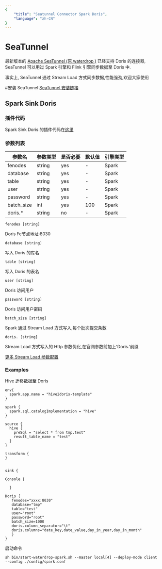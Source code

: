 ```yaml
---
{
    "title": "Seatunnel Connector Spark Doris",
    "language": "zh-CN"
}
---
```


<!--
Licensed to the Apache Software Foundation (ASF) under one
or more contributor license agreements.  See the NOTICE file
distributed with this work for additional information
regarding copyright ownership.  The ASF licenses this file
to you under the Apache License, Version 2.0 (the
"License"); you may not use this file except in compliance
with the License.  You may obtain a copy of the License at

  http://www.apache.org/licenses/LICENSE-2.0

Unless required by applicable law or agreed to in writing,
software distributed under the License is distributed on an
"AS IS" BASIS, WITHOUT WARRANTIES OR CONDITIONS OF ANY
KIND, either express or implied.  See the License for the
specific language governing permissions and limitations
under the License.
-->

# SeaTunnel
最新版本的 [Apache SeaTunnel (原 waterdrop )](https://seatunnel.apache.org/zh-CN/) 已经支持 Doris 的连接器, SeaTunnel 可以用过 Spark 引擎和 Flink 引擎同步数据至 Doris 中.

事实上, SeaTunnel 通过 Stream Load 方式同步数据,性能强劲,欢迎大家使用

#安装 SeaTunnel
[SeaTunnel 安装链接](https://interestinglab.github.io/seatunnel-docs/#/zh-cn/v2/flink/installation)

## Spark Sink Doris

### 插件代码
Spark Sink Doris 的插件代码在[这里](https://github.com/apache/incubator-seatunnel/tree/dev/seatunnel-connectors/seatunnel-connectors-spark/seatunnel-connector-spark-doris)
### 参数列表
| 参数名 | 参数类型 | 是否必要 | 默认值 | 引擎类型 |
| --- | --- | --- | --- | --- |
| fenodes | string | yes | - | Spark |
| database | string | yes | - | Spark |
| table	 | string | yes | - | Spark |
| user	 | string | yes | - | Spark |
| password	 | string | yes | - | Spark |
| batch_size	 | int | yes | 100 | Spark |
| doris.*	 | string | no | - | Spark |

`fenodes [string]`

Doris Fe节点地址:8030


`database [string]`

写入 Doris 的库名

`table [string]`

写入 Doris 的表名

`user [string]`

Doris 访问用户

`password [string]`

Doris 访问用户密码

`batch_size [string]`

Spark 通过 Stream Load 方式写入,每个批次提交条数

`doris. [string]`

Stream Load 方式写入的 Http 参数优化,在官网参数前加上'Doris.'前缀

[更多 Stream Load 参数配置](../../data-operate/import/import-way/stream-load-manual.md)

### Examples
Hive 迁移数据至 Doris
```
env{
  spark.app.name = "hive2doris-template"
}

spark {
  spark.sql.catalogImplementation = "hive"
}

source {
  hive {
    preSql = "select * from tmp.test"
    result_table_name = "test"
  }
}

transform {
}


sink {

Console {

  }

Doris {
   fenodes="xxxx:8030"
   database="tmp"
   table="test"
   user="root"
   password="root"
   batch_size=1000
   doris.column_separator="\t"
   doris.columns="date_key,date_value,day_in_year,day_in_month"
   }
}
```
启动命令
```
sh bin/start-waterdrop-spark.sh --master local[4] --deploy-mode client --config ./config/spark.conf
```
